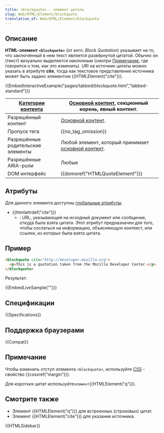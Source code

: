 ```yaml
---
title: <blockquote> - элемент цитаты
slug: Web/HTML/Element/blockquote
translation_of: Web/HTML/Element/blockquote
---
```

## Описание

**HTML-элемент `<blockquote>`** (от англ. _Block Quotation_) указывает на то, что заключённый в нем текст является развёрнутой цитатой. Обычно он (текст) визуально выделяется наклонным (смотри [Примечание](/ru/docs/HTML/Element/blockquote#Notes), где говорится о том, как это изменить). URI на источник цитаты можно указать в атрибуте **cite**, тогда как текстовое представление источника может быть задано элементом {{HTMLElement("cite")}}.

{{EmbedInteractiveExample("pages/tabbed/blockquote.html","tabbed-standard")}}

| [Категории контента](/ru/docs/Web/Guide/HTML/Content_categories) | [Основной контент](/ru/docs/Web/Guide/HTML/Content_categories#Основной_контент), секционный корень, явный контент. |
| ------------------------------------------------------------------------------------------ | --------------------------------------------------------------------------------------------------------------------------------------------------------- |
| Разрешённый контент                                                                        | [Основной контент](/ru/docs/Web/Guide/HTML/Content_categories#Основной_контент).                                   |
| Пропуск тега                                                                            | {{no_tag_omission}}                                                                                                                                  |
| Разрешённые родительские элементы                                                          | Любой элемент, который принимает [основной контент](/ru/docs/Web/Guide/HTML/Content_categories#Основной_контент).  |
| Разрешённые ARIA-роли                                                                      | Любые                                                                                                                                                     |
| DOM интерфейс                                                                              | {{domxref("HTMLQuoteElement")}}                                                                                                                  |

## Атрибуты

Для данного элемента доступны [глобальные атрибуты](/ru/docs/HTML/Global_attributes).

- {{htmlattrdef("cite")}}
  - : URL, указывающий на исходный документ или сообщение, откуда была взята цитата. Этот атрибут предназначен для того, чтобы сослаться на информацию, объясняющую контекст, или ссылки, из которых была взята цитата.

## Пример

```html
<blockquote cite="http://developer.mozilla.org">
  <p>This is a quotation taken from the Mozilla Developer Center.</p>
</blockquote>
```

Результат:

{{EmbedLiveSample("")}}

## Спецификации

{{Specifications}}

## Поддержка браузерами

{{Compat}}

## Примечание

Чтобы изменить отступ элемента `<blockquote>`, используйте [CSS](/ru/docs/CSS) - свойство {{cssxref("margin")}}.

Для коротких цитат используйте` элемент `{{HTMLElement("q")}}.

## Смотрите также

- Элемент {{HTMLElement("q")}} для встроенных (строковых) цитат.
- Элемент {{HTMLElement("cite")}} для указания источника.

{{HTMLSidebar}}
